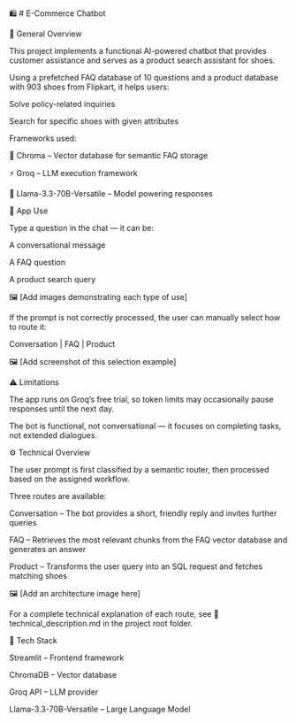 🛍️ # E-Commerce Chatbot

🧩 General Overview

This project implements a functional AI-powered chatbot that provides customer assistance and serves as a product search assistant for shoes.

Using a prefetched FAQ database of 10 questions and a product database with 903 shoes from Flipkart, it helps users:

Solve policy-related inquiries

Search for specific shoes with given attributes

Frameworks used:

🧠 Chroma – Vector database for semantic FAQ storage

⚡ Groq – LLM execution framework

🦙 Llama-3.3-70B-Versatile – Model powering responses

💬 App Use

Type a question in the chat — it can be:

A conversational message

A FAQ question

A product search query

🖼️ [Add images demonstrating each type of use]

If the prompt is not correctly processed, the user can manually select how to route it:

Conversation | FAQ | Product

🖼️ [Add screenshot of this selection example]

⚠️ Limitations

The app runs on Groq’s free trial, so token limits may occasionally pause responses until the next day.

The bot is functional, not conversational — it focuses on completing tasks, not extended dialogues.

⚙️ Technical Overview

The user prompt is first classified by a semantic router, then processed based on the assigned workflow.

Three routes are available:

Conversation – The bot provides a short, friendly reply and invites further queries

FAQ – Retrieves the most relevant chunks from the FAQ vector database and generates an answer

Product – Transforms the user query into an SQL request and fetches matching shoes

🖼️ [Add an architecture image here]

For a complete technical explanation of each route, see
📄 technical_description.md in the project root folder.

🧱 Tech Stack

Streamlit – Frontend framework

ChromaDB – Vector database

Groq API – LLM provider

Llama-3.3-70B-Versatile – Large Language Model
